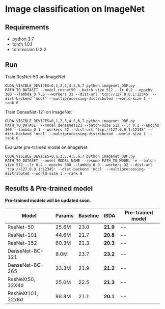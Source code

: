 # Image classification on ImageNet

## Requirements
- python 3.7
- torch 1.0.1
- torchvision 0.2.2


## Run

Train ResNet-50 on ImageNet

```
CUDA_VISIBLE_DEVICES=0,1,2,3,4,5,6,7 python imagenet_DDP.py PATH_TO_DATASET --model resnet50 --batch-size 512 --lr 0.2 --epochs 300 --lambda_0 7.5 --workers 32 --dist-url 'tcp://127.0.0.1:12345' --dist-backend 'nccl' --multiprocessing-distributed --world-size 1 --rank 0
```

Train DenseNet-121 on ImageNet

```
CUDA_VISIBLE_DEVICES=0,1,2,3,4,5,6,7 python imagenet_DDP.py PATH_TO_DATASET --model densenet121 --batch-size 512 --lr 0.2 --epochs 300 --lambda_0 1 --workers 32 --dist-url 'tcp://127.0.0.1:12345' --dist-backend 'nccl' --multiprocessing-distributed --world-size 1 --rank 0
```

Evaluate pre-trained model on ImageNet

```
CUDA_VISIBLE_DEVICES=0,1,2,3,4,5,6,7 python imagenet_DDP.py PATH_TO_DATASET --model MODEL_NAME --resume PATH_TO_MODEL -e --batch-size 512 --lr 0.2 --epochs 300 --lambda_0 0 --workers 32 --dist-url 'tcp://127.0.0.1:12345' --dist-backend 'nccl' --multiprocessing-distributed --world-size 1 --rank 0
```

## Results & Pre-trained model

**Pre-trained models will be updated soon.**

|Model|Params|Baseline|ISDA|Pre-trained model|
|-----|------|-----|-----|-----|
|ResNet-50  |25.6M |23.0|**21.9**|--|
|ResNet-101 |44.6M |21.7|**20.8**|--|
|ResNet-152 |60.3M |21.3|**20.3**|--|
|DenseNet-BC-121 |8.0M |23.7|**23.2**|--|
|DenseNet-BC-265 |33.3M |21.9|**21.2**|--|
|ResNeXt50, 32X4d |25.0M|22.5|**21.3**|--|
|ResNeXt101, 32x8d|88.8M|21.1|**20.1**|--|
